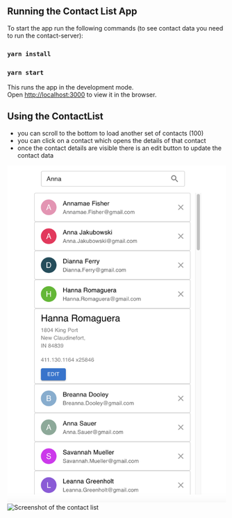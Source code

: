 ## Running the Contact List App

To start the app run the following commands (to see contact data you need to run the contact-server):

### `yarn install`
### `yarn start`

This runs the app in the development mode.\
Open [http://localhost:3000](http://localhost:3000) to view it in the browser.

## Using the ContactList
- you can scroll to the bottom to load another set of contacts (100)
- you can click on a contact which opens the details of that contact
- once the contact details are visible there is an edit button to update the contact data

![Screenshot of the contact list](https://github.com/hjerger/contact-list/blob/main/Screenshot1.png)
![Screenshot of the contact list](https://github.com/hjerger/contact-list/blob/main/Screenshot21.png)
